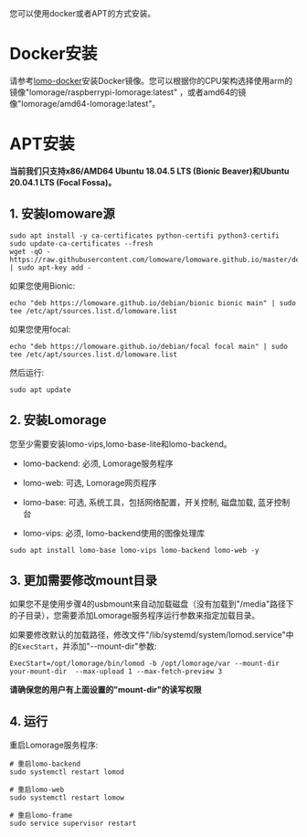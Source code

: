 您可以使用docker或者APT的方式安装。

# Docker安装

请参考[lomo-docker](https://github.com/lomorage/lomo-docker)安装Docker镜像。您可以根据你的CPU架构选择使用arm的镜像"lomorage/raspberrypi-lomorage:latest" ，或者amd64的镜像"lomorage/amd64-lomorage:latest"。

# APT安装

**当前我们只支持x86/AMD64 Ubuntu 18.04.5 LTS (Bionic Beaver)和Ubuntu 20.04.1 LTS (Focal Fossa)。**

## 1. 安装lomoware源

```
sudo apt install -y ca-certificates python-certifi python3-certifi
sudo update-ca-certificates --fresh
wget -qO - https://raw.githubusercontent.com/lomoware/lomoware.github.io/master/debian/gpg.key | sudo apt-key add -
```

如果您使用Bionic:

```
echo "deb https://lomoware.github.io/debian/bionic bionic main" | sudo tee /etc/apt/sources.list.d/lomoware.list
```

如果您使用focal:

```
echo "deb https://lomoware.github.io/debian/focal focal main" | sudo tee /etc/apt/sources.list.d/lomoware.list
```

然后运行:

```
sudo apt update
```

## 2. 安装Lomorage

您至少需要安装lomo-vips,lomo-base-lite和lomo-backend。

- lomo-backend: 必须, Lomorage服务程序

- lomo-web: 可选, Lomorage网页程序

- lomo-base: 可选, 系统工具，包括网络配置，开关控制, 磁盘加载, 蓝牙控制台

- lomo-vips: 必须, lomo-backend使用的图像处理库

```
sudo apt install lomo-base lomo-vips lomo-backend lomo-web -y
```

## 3. 更加需要修改mount目录

如果您不是使用步骤4的usbmount来自动加载磁盘（没有加载到"/media"路径下的子目录），您需要添加Lomorage服务程序运行参数来指定加载目录。

如果要修改默认的加载路径，修改文件"/lib/systemd/system/lomod.service"中的`ExecStart`，并添加"--mount-dir"参数:

```
ExecStart=/opt/lomorage/bin/lomod -b /opt/lomorage/var --mount-dir your-mount-dir  --max-upload 1 --max-fetch-preview 3
```

**请确保您的用户有上面设置的"mount-dir"的读写权限**

## 4. 运行

重启Lomorage服务程序:

```
# 重启lomo-backend
sudo systemctl restart lomod

# 重启lomo-web
sudo systemctl restart lomow

# 重启lomo-frame
sudo service supervisor restart
```